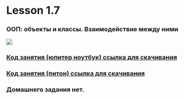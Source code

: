 # Lesson 1.7
### ООП: объекты и классы. Взаимодействие между ними
![](https://cdn.discordapp.com/attachments/1007250454943641733/1024215524168699924/file.jpg)
### [Код занятия (юпитер ноутбук) ссылка для скачивания](https://cdn.discordapp.com/attachments/1007250454943641733/1024371092334325842/oop_practice.ipynb)
### [Код занятия (питон) ссылка для скачивания](https://cdn.discordapp.com/attachments/1007250454943641733/1024371092959273020/oop_practice.py)
### Домашнего задания нет.
